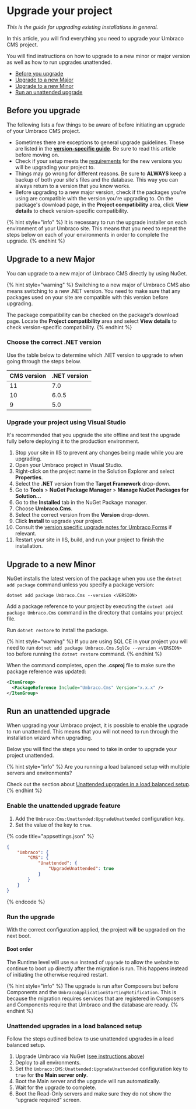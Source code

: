 # Upgrade your project

_This is the guide for upgrading existing installations in general._

In this article, you will find everything you need to upgrade your Umbraco CMS project.

You will find instructions on how to upgrade to a new minor or major version as well as how to run upgrades unattended.

* [Before you upgrade](./#before-you-upgrade)
* [Upgrade to a new Major](./#upgrade-to-a-new-major)
* [Upgrade to a new Minor](./#upgrade-to-a-new-minor)
* [Run an unattended upgrade](./#run-an-unattended-upgrade)

## Before you upgrade

The following lists a few things to be aware of before initiating an upgrade of your Umbraco CMS project.

* Sometimes there are exceptions to general upgrade guidelines. These are listed in the [**version-specific guide**](version-specific/). Be sure to read this article before moving on.
* Check if your setup meets the [requirements](../requirements.md) for the new versions you will be upgrading your project to.
* Things may go wrong for different reasons. Be sure to **ALWAYS** keep a backup of both your site's files and the database. This way you can always return to a version that you know works.
* Before upgrading to a new major version, check if the packages you're using are compatible with the version you're upgrading to. On the package's download page, in the **Project compatibility** area, click **View details** to check version-specific compatibility.

{% hint style="info" %}
It is necessary to run the upgrade installer on each environment of your Umbraco site. This means that you need to repeat the steps below on each of your environments in order to complete the upgrade.
{% endhint %}

## Upgrade to a new Major

You can upgrade to a new major of Umbraco CMS directly by using NuGet.

{% hint style="warning" %}
Switching to a new major of Umbraco CMS also means switching to a new .NET version. You need to make sure that any packages used on your site are compatible with this version before upgrading.

The package compatibility can be checked on the package's download page. Locate the **Project compatibility** area and select **View details** to check version-specific compatibility.
{% endhint %}

### Choose the correct .NET version

Use the table below to determine which .NET version to upgrade to when going through the steps below.

| CMS version | .NET version |
| ----------- | ------------ |
| 11          | 7.0          |
| 10          | 6.0.5        |
| 9           | 5.0          |

### Upgrade your project using Visual Studio

It's recommended that you upgrade the site offline and test the upgrade fully before deploying it to the production environment.

1. Stop your site in IIS to prevent any changes being made while you are upgrading.
2. Open your Umbraco project in Visual Studio.
3. Right-click on the project name in the Solution Explorer and select **Properties**.
4. Select the **.NET** version from the **Target Framework** drop-down.
5. Go to **Tools** > **NuGet Package Manager** > **Manage NuGet Packages for Solution...**
6. Go to the **Installed** tab in the NuGet Package manager.
7. Choose **Umbraco.Cms**.
8. Select the correct version from the **Version** drop-down.
9. Click **Install** to upgrade your project.
10. Consult the [version specific upgrade notes for Umbraco Forms](https://docs.umbraco.com/umbraco-forms/installation/version-specific) if relevant.
11. Restart your site in IIS, build, and run your project to finish the installation.

## Upgrade to a new Minor

NuGet installs the latest version of the package when you use the `dotnet add package` command unless you specify a package version:

`dotnet add package Umbraco.Cms --version <VERSION>`

Add a package reference to your project by executing the `dotnet add package Umbraco.Cms` command in the directory that contains your project file.

Run `dotnet restore` to install the package.

{% hint style="warning" %}
If you are using SQL CE in your project you will need to run `dotnet add package Umbraco.Cms.SqlCe --version <VERSION>` too before running the `dotnet restore` command.
{% endhint %}

When the command completes, open the **.csproj** file to make sure the package reference was updated:

```xml
<ItemGroup>
  <PackageReference Include="Umbraco.Cms" Version="x.x.x" />
</ItemGroup>
```

## Run an unattended upgrade

When upgrading your Umbraco project, it is possible to enable the upgrade to run unattended. This means that you will not need to run through the installation wizard when upgrading.

Below you will find the steps you need to take in order to upgrade your project unattended.

{% hint style="info" %}
Are you running a load balanced setup with multiple servers and environments?

Check out the section about [Unattended upgrades in a load balanced setup](./#unattended-upgrades-in-a-load-balanced-setup).
{% endhint %}

### Enable the unattended upgrade feature

1. Add the `Umbraco:Cms:Unattended:UpgradeUnattended` configuration key.
2. Set the value of the key to `true`.

{% code title="appsettings.json" %}
```json
{
    "Umbraco": {
        "CMS": {
            "Unattended": {
                "UpgradeUnattended": true
            }
        }
    }
}
```
{% endcode %}

### Run the upgrade

With the correct configuration applied, the project will be upgraded on the next boot.

#### Boot order

The Runtime level will use `Run` instead of `Upgrade` to allow the website to continue to boot up directly after the migration is run. This happens instead of initiating the otherwise required restart.

{% hint style="info" %}
The upgrade is run after Composers but before Components and the `UmbracoApplicationStartingNotification`. This is because the migration requires services that are registered in Composers and Components require that Umbraco and the database are ready.
{% endhint %}

### Unattended upgrades in a load balanced setup

Follow the steps outlined below to use unattended upgrades in a load balanced setup.

1. Upgrade Umbraco via NuGet ([see instructions above](./#upgrade-to-a-new-major))
2. Deploy to all environments.
3. Set the `Umbraco:CMS:Unattended:UpgradeUnattended` configuration key to `true` for **the Main server only**.
4. Boot the Main server and the upgrade will run automatically.
5. Wait for the upgrade to complete.
6. Boot the Read-Only servers and make sure they do not show the “upgrade required” screen.
